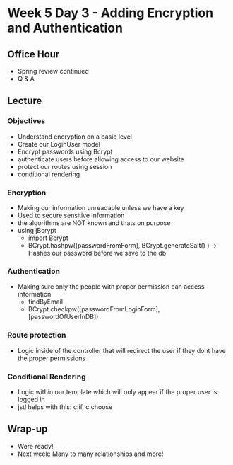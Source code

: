 # Week 5 Day 3 - Adding Encryption and Authentication

## Office Hour
- Spring review continued
- Q & A

## Lecture

### Objectives
- Understand encryption on a basic level
- Create our LoginUser model
- Encrypt passwords using Bcrypt
- authenticate users before allowing access to our website
- protect our routes using session
- conditional rendering

### Encryption
- Making our information unreadable unless we have a key
- Used to secure sensitive information
- the algorithms are NOT known and thats on purpose
- using jBcrypt
    - import Bcrypt
    - BCrypt.hashpw([passwordFromForm], BCrypt.generateSalt() ) -> Hashes our password before we save to the db

### Authentication
- Making sure only the people with proper permission can access information
    - findByEmail
    - BCrypt.checkpw([passwordFromLoginForm], [passwordOfUserInDB])

### Route protection
- Logic inside of the controller that will redirect the user if they dont have the proper permissions

### Conditional Rendering
- Logic within our template which will only appear if the proper user is logged in
- jstl helps with this: c:if, c:choose

## Wrap-up
- Were ready!
- Next week: Many to many relationships and more!
